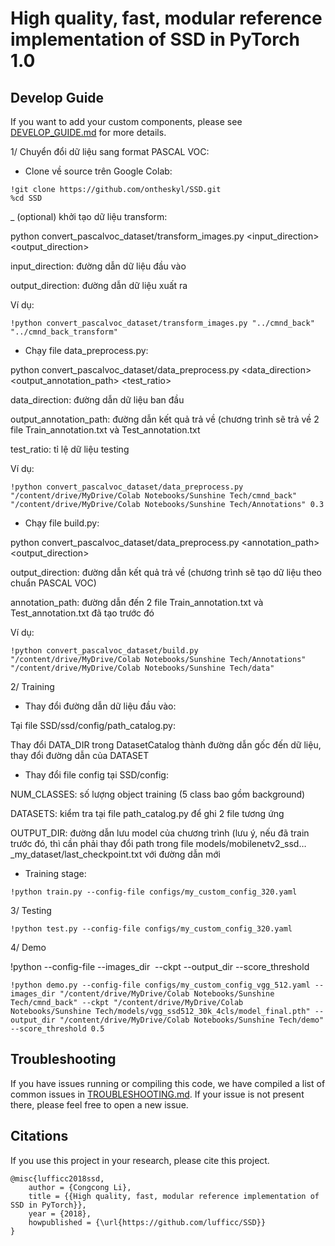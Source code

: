 # High quality, fast, modular reference implementation of SSD in PyTorch 1.0

## Develop Guide

If you want to add your custom components, please see [DEVELOP_GUIDE.md](DEVELOP_GUIDE.md) for more details.

1/ Chuyển đổi dữ liệu sang format PASCAL VOC:

+ Clone về source trên Google Colab:

```text
!git clone https://github.com/ontheskyl/SSD.git
%cd SSD
```

_ (optional) khởi tạo dữ liệu transform:

python convert_pascalvoc_dataset/transform_images.py <input_direction> <output_direction>

input_direction: đường dẫn dữ liệu đầu vào

output_direction: đường dẫn dữ liệu xuất ra

Ví dụ:
```text
!python convert_pascalvoc_dataset/transform_images.py "../cmnd_back" "../cmnd_back_transform"
```

+ Chạy file data_preprocess.py:

python convert_pascalvoc_dataset/data_preprocess.py <data_direction> <output_annotation_path> <test_ratio>

data_direction: đường dẫn dữ liệu ban đầu

output_annotation_path: đường dẫn kết quả trả về (chương trình sẽ trả về 2 file Train_annotation.txt và Test_annotation.txt

test_ratio: tỉ lệ dữ liệu testing

Ví dụ: 
```text
!python convert_pascalvoc_dataset/data_preprocess.py "/content/drive/MyDrive/Colab Notebooks/Sunshine Tech/cmnd_back" "/content/drive/MyDrive/Colab Notebooks/Sunshine Tech/Annotations" 0.3
```

+ Chạy file build.py:

python convert_pascalvoc_dataset/data_preprocess.py <annotation_path> <output_direction>

output_direction: đường dẫn kết quả trả về (chương trình sẽ tạo dữ liệu theo chuẩn PASCAL VOC)

annotation_path: đường dẫn đến 2 file Train_annotation.txt và Test_annotation.txt đã tạo trước đó

Ví dụ:
```text
!python convert_pascalvoc_dataset/build.py "/content/drive/MyDrive/Colab Notebooks/Sunshine Tech/Annotations" "/content/drive/MyDrive/Colab Notebooks/Sunshine Tech/data" 
```

2/ Training

+ Thay đổi đường dẫn dữ liệu đầu vào:

Tại file SSD/ssd/config/path_catalog.py:

Thay đổi DATA_DIR trong DatasetCatalog thành đường dẫn gốc đến dữ liệu, thay đổi đường dẫn của DATASET

+ Thay đổi file config tại SSD/config:

NUM_CLASSES: số lượng object training (5 class bao gồm background)

DATASETS: kiểm tra tại file path_catalog.py để ghi 2 file tương ứng

OUTPUT_DIR: đường dẫn lưu model của chương trình (lưu ý, nếu đã train trước đó, thì cần phải thay đổi path trong file models/mobilenetv2_ssd…_my_dataset/last_checkpoint.txt với đường dẫn mới

+ Training stage:
```text
!python train.py --config-file configs/my_custom_config_320.yaml
```
3/ Testing
```text
!python test.py --config-file configs/my_custom_config_320.yaml
```
4/ Demo

!python --config-file <config file> --images_dir <image direction> --ckpt <model> --output_dir <output direction> --score_threshold <score>
```text
!python demo.py --config-file configs/my_custom_config_vgg_512.yaml --images_dir "/content/drive/MyDrive/Colab Notebooks/Sunshine Tech/cmnd_back" --ckpt "/content/drive/MyDrive/Colab Notebooks/Sunshine Tech/models/vgg_ssd512_30k_4cls/model_final.pth" --output_dir "/content/drive/MyDrive/Colab Notebooks/Sunshine Tech/demo" --score_threshold 0.5
```

## Troubleshooting
If you have issues running or compiling this code, we have compiled a list of common issues in [TROUBLESHOOTING.md](TROUBLESHOOTING.md). If your issue is not present there, please feel free to open a new issue.

## Citations
If you use this project in your research, please cite this project.
```text
@misc{lufficc2018ssd,
    author = {Congcong Li},
    title = {{High quality, fast, modular reference implementation of SSD in PyTorch}},
    year = {2018},
    howpublished = {\url{https://github.com/lufficc/SSD}}
}
```